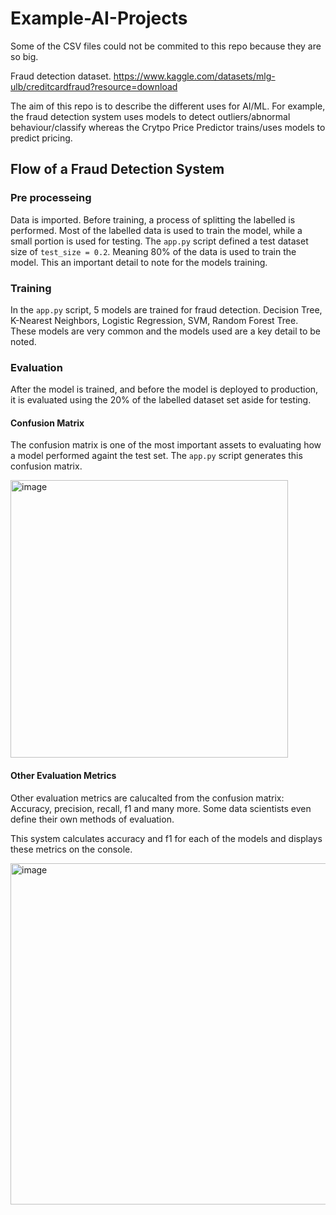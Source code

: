 # Example-AI-Projects

Some of the CSV files could not be commited to this repo because they are so big.

Fraud detection dataset.
https://www.kaggle.com/datasets/mlg-ulb/creditcardfraud?resource=download

The aim of this repo is to describe the different uses for AI/ML. For example, the fraud detection system uses models to detect outliers/abnormal behaviour/classify whereas the Crytpo Price Predictor trains/uses models to predict pricing.

## Flow of a Fraud Detection System

### Pre processeing

Data is imported. Before training, a process of splitting the labelled is performed. Most of the labelled data is used to train the model, while a small portion is used for testing. 
The `app.py` script defined a test dataset size of `test_size = 0.2`. Meaning 80% of the data is used to train the model. This an important detail to note for the models training.

### Training

In the `app.py` script, 5 models are trained for fraud detection. Decision Tree, K-Nearest Neighbors, Logistic Regression, SVM, Random Forest Tree. These models are very common and the models used are a key detail to be noted.

### Evaluation

After the model is trained, and before the model is deployed to production, it is evaluated using the 20% of the labelled dataset set aside for testing.

#### Confusion Matrix

The confusion matrix is one of the most important assets to evaluating how a model performed againt the test set. The `app.py` script generates this confusion matrix.

<img width="444" alt="image" src="https://user-images.githubusercontent.com/108581791/185659685-6fafdee2-59d8-4877-bc0d-72ed63f246be.png">


#### Other Evaluation Metrics

Other evaluation metrics are calucalted from the confusion matrix: Accuracy, precision, recall, f1 and many more. Some data scientists even define their own methods of evaluation.

This system calculates accuracy and f1 for each of the models and displays these metrics on the console.

<img width="546" alt="image" src="https://user-images.githubusercontent.com/108581791/185659903-2f8e7dd1-f941-47bc-8d88-68cc751fcb52.png">
